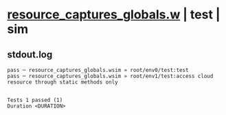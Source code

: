 # [resource_captures_globals.w](../../../../../examples/tests/valid/resource_captures_globals.w) | test | sim

## stdout.log
```log
pass ─ resource_captures_globals.wsim » root/env0/test:test                                             
pass ─ resource_captures_globals.wsim » root/env1/test:access cloud resource through static methods only
 
 
Tests 1 passed (1)
Duration <DURATION>
```

